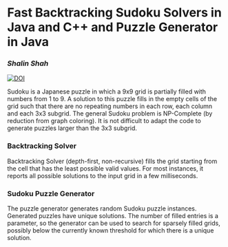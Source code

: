 <H1>Fast Backtracking Sudoku Solvers in Java and C++ and Puzzle Generator in Java</H1>
<i><h3>Shalin Shah</h3></i>

<a href="https://zenodo.org/badge/latestdoi/134314614"><img src="https://zenodo.org/badge/134314614.svg" alt="DOI"></a><br>

<P>Sudoku is a Japanese puzzle in which a 9x9 grid is partially filled with numbers from 1 to 9. A solution to  this puzzle fills in the empty cells of the grid such that there are no repeating numbers in each row, each column and each 3x3 subgrid. The general Sudoku problem is NP-Complete (by reduction from graph coloring). It is not difficult to adapt the code to generate puzzles larger than the 3x3 subgrid.</P>

<H3>Backtracking Solver</H3>
<P>Backtracking Solver (depth-first, non-recursive) fills the grid starting from the cell that has the least possible valid values. For most instances, it reports all possible solutions to the input grid in a few milliseconds. 
<h3>Sudoku Puzzle Generator</h3>
<P>The puzzle generator generates random Sudoku puzzle instances. Generated puzzles have unique solutions. The number of filled entries is a parameter, so the generator can be used to search for sparsely filled grids, possibly below the currently known threshold for which there is a unique solution.</p>
